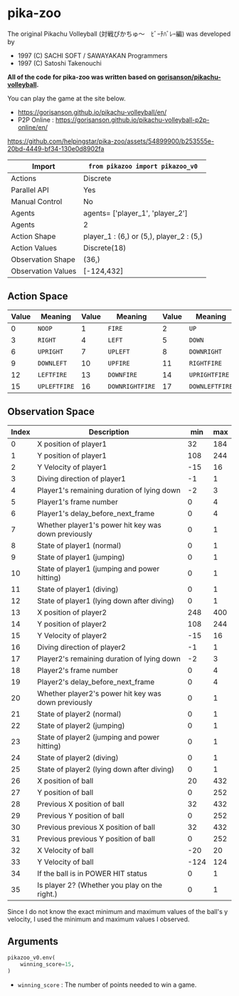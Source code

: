 # pika-zoo

The original Pikachu Volleyball (対戦ぴかちゅ～　ﾋﾞｰﾁﾊﾞﾚｰ編) was developed by

* 1997 (C) SACHI SOFT / SAWAYAKAN Programmers
* 1997 (C) Satoshi Takenouchi

**All of the code for pika-zoo was written based on [gorisanson/pikachu-volleyball](https://github.com/gorisanson/pikachu-volleyball).**

You can play the game at the site below.

* https://gorisanson.github.io/pikachu-volleyball/en/
* P2P Online : https://gorisanson.github.io/pikachu-volleyball-p2p-online/en/

https://github.com/helpingstar/pika-zoo/assets/54899900/b253555e-20bd-4449-bf34-130e0d8902fa

| Import             | `from pikazoo import pikazoo_v0`         |
|--------------------|------------------------------------------|
| Actions            | Discrete                                 |
| Parallel API       | Yes                                      |
| Manual Control     | No                                       |
| Agents             | agents= ['player_1', 'player_2']         |
| Agents             | 2                                        |
| Action Shape       | player_1 : (6,) or (5,), player_2 : (5,) |
| Action Values      | Discrete(18)                             |
| Observation Shape  | (36,)                                    |
| Observation Values | [-124,432]                               |

## Action Space

| Value | Meaning    | Value | Meaning       | Value | Meaning      |
|-------|------------|-------|---------------|-------|--------------|
| 0     |`NOOP`      | 1     |`FIRE`         | 2     |`UP`          |
| 3     |`RIGHT`     | 4     |`LEFT`         | 5     |`DOWN`        |
| 6     |`UPRIGHT`   | 7     |`UPLEFT`       | 8     |`DOWNRIGHT`   |
| 9     |`DOWNLEFT`  | 10    |`UPFIRE`       | 11    |`RIGHTFIRE`   |
| 12    |`LEFTFIRE`  | 13    |`DOWNFIRE`     | 14    |`UPRIGHTFIRE` |
| 15    |`UPLEFTFIRE`| 16    |`DOWNRIGHTFIRE`| 17    |`DOWNLEFTFIRE`|

## Observation Space

| Index | Description                                         | min  | max |
|-------|-----------------------------------------------------|------|-----|
| 0     | X position of player1                               | 32   | 184 |
| 1     | Y position of player1                               | 108  | 244 |
| 2     | Y Velocity of player1                               | -15  | 16  |
| 3     | Diving direction of player1                         | -1   | 1   |
| 4     | Player1's remaining duration of lying down          | -2   | 3   |
| 5     | Player1's frame number                              | 0    | 4   |
| 6     | Player1's delay_before_next_frame                   | 0    | 4   |
| 7     | Whether player1's power hit key was down previously | 0    | 1   |
| 8     | State of player1 (normal)                           | 0    | 1   |
| 9     | State of player1 (jumping)                          | 0    | 1   |
| 10    | State of player1 (jumping and power hitting)        | 0    | 1   |
| 11    | State of player1 (diving)                           | 0    | 1   |
| 12    | State of player1 (lying down after diving)          | 0    | 1   |
| 13    | X position of player2                               | 248  | 400 |
| 14    | Y position of player2                               | 108  | 244 |
| 15    | Y Velocity of player2                               | -15  | 16  |
| 16    | Diving direction of player2                         | -1   | 1   |
| 17    | Player2's remaining duration of lying down          | -2   | 3   |
| 18    | Player2's frame number                              | 0    | 4   |
| 19    | Player2's delay_before_next_frame                   | 0    | 4   |
| 20    | Whether player2's power hit key was down previously | 0    | 1   |
| 21    | State of player2 (normal)                           | 0    | 1   |
| 22    | State of player2 (jumping)                          | 0    | 1   |
| 23    | State of player2 (jumping and power hitting)        | 0    | 1   |
| 24    | State of player2 (diving)                           | 0    | 1   |
| 25    | State of player2 (lying down after diving)          | 0    | 1   |
| 26    | X position of ball                                  | 20   | 432 |
| 27    | Y position of ball                                  | 0    | 252 |
| 28    | Previous X position of ball                         | 32   | 432 |
| 29    | Previous Y position of ball                         | 0    | 252 |
| 30    | Previous previous X position of ball                | 32   | 432 |
| 31    | Previous previous Y position of ball                | 0    | 252 |
| 32    | X Velocity of ball                                  | -20  | 20  |
| 33    | Y Velocity of ball                                  | -124 | 124 |
| 34    | If the ball is in POWER HIT status                  | 0    | 1   |
| 35    | Is player 2? (Whether you play on the right.)       | 0    | 1   |

Since I do not know the exact minimum and maximum values of the ball's y velocity, I used the minimum and maximum values I observed.

## Arguments

```python
pikazoo_v0.env(
    winning_score=15,
)
```

* `winning_score` : The number of points needed to win a game.

<!-- TODO: Install, Sample Code -->
